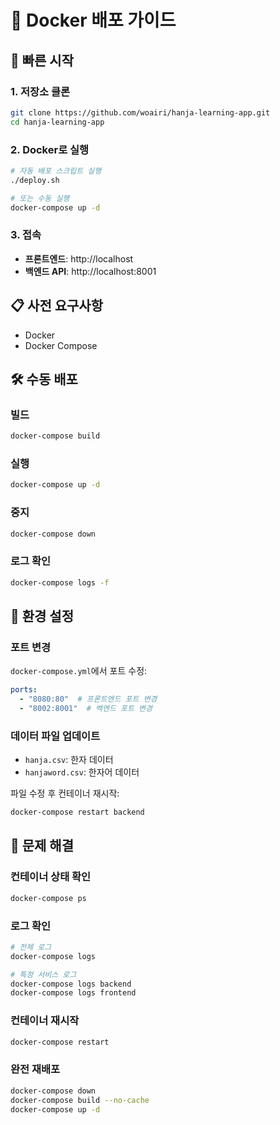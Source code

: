 # 🐳 Docker 배포 가이드

## 🚀 빠른 시작

### 1. 저장소 클론
```bash
git clone https://github.com/woairi/hanja-learning-app.git
cd hanja-learning-app
```

### 2. Docker로 실행
```bash
# 자동 배포 스크립트 실행
./deploy.sh

# 또는 수동 실행
docker-compose up -d
```

### 3. 접속
- **프론트엔드**: http://localhost
- **백엔드 API**: http://localhost:8001

## 📋 사전 요구사항

- Docker
- Docker Compose

## 🛠 수동 배포

### 빌드
```bash
docker-compose build
```

### 실행
```bash
docker-compose up -d
```

### 중지
```bash
docker-compose down
```

### 로그 확인
```bash
docker-compose logs -f
```

## 🔧 환경 설정

### 포트 변경
`docker-compose.yml`에서 포트 수정:
```yaml
ports:
  - "8080:80"  # 프론트엔드 포트 변경
  - "8002:8001"  # 백엔드 포트 변경
```

### 데이터 파일 업데이트
- `hanja.csv`: 한자 데이터
- `hanjaword.csv`: 한자어 데이터

파일 수정 후 컨테이너 재시작:
```bash
docker-compose restart backend
```

## 🐛 문제 해결

### 컨테이너 상태 확인
```bash
docker-compose ps
```

### 로그 확인
```bash
# 전체 로그
docker-compose logs

# 특정 서비스 로그
docker-compose logs backend
docker-compose logs frontend
```

### 컨테이너 재시작
```bash
docker-compose restart
```

### 완전 재배포
```bash
docker-compose down
docker-compose build --no-cache
docker-compose up -d
```